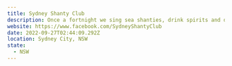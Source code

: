 ```yaml
---
title: Sydney Shanty Club
description: Once a fortnight we sing sea shanties, drink spirits and dance.
website: https://www.facebook.com/SydneyShantyClub
date: 2022-09-27T02:44:09.292Z
location: Sydney City, NSW
state:
  - NSW
---
```

